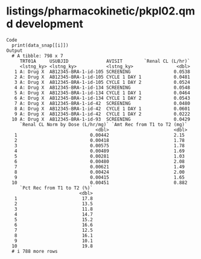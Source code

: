 # listings/pharmacokinetic/pkpl02.qmd development

    Code
      print(data_snap[[i]])
    Output
      # A tibble: 798 x 7
         TRT01A     USUBJID              AVISIT        `Renal CL (L/hr)`
         <lstng_ky> <lstng_ky>           <lstng_ky>                <dbl>
       1 A: Drug X  AB12345-BRA-1-id-105 SCREENING                0.0538
       2 A: Drug X  AB12345-BRA-1-id-105 CYCLE 1 DAY 1            0.0481
       3 A: Drug X  AB12345-BRA-1-id-105 CYCLE 1 DAY 2            0.0524
       4 A: Drug X  AB12345-BRA-1-id-134 SCREENING                0.0548
       5 A: Drug X  AB12345-BRA-1-id-134 CYCLE 1 DAY 1            0.0464
       6 A: Drug X  AB12345-BRA-1-id-134 CYCLE 1 DAY 2            0.0543
       7 A: Drug X  AB12345-BRA-1-id-42  SCREENING                0.0480
       8 A: Drug X  AB12345-BRA-1-id-42  CYCLE 1 DAY 1            0.0601
       9 A: Drug X  AB12345-BRA-1-id-42  CYCLE 1 DAY 2            0.0222
      10 A: Drug X  AB12345-BRA-1-id-93  SCREENING                0.0429
         `Renal CL Norm by Dose (L/hr/mg)` `Amt Rec from T1 to T2 (mg)`
                                     <dbl>                        <dbl>
       1                           0.00442                        2.15 
       2                           0.00418                        1.78 
       3                           0.00575                        1.78 
       4                           0.00489                        1.69 
       5                           0.00281                        1.03 
       6                           0.00480                        2.08 
       7                           0.00621                        1.49 
       8                           0.00424                        2.00 
       9                           0.00415                        1.65 
      10                           0.00451                        0.882
         `Pct Rec from T1 to T2 (%)`
                               <dbl>
       1                        17.8
       2                        13.5
       3                        11.8
       4                        14.7
       5                        15.2
       6                        16.6
       7                        12.5
       8                        16.1
       9                        10.1
      10                        19.8
      # i 788 more rows

